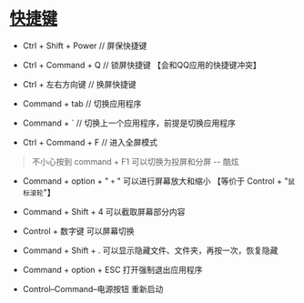 [快捷键](https://support.apple.com/zh-cn/HT201236)
===

 - Ctrl + Shift + Power // 屏保快捷键
 - Ctrl + Command + Q   // 锁屏快捷键 【会和QQ应用的快捷键冲突】
 - Ctrl + 左右方向键  // 换屏快捷键
 
 - Command + tab // 切换应用程序
 - Command + `  // 切换上一个应用程序，前提是切换应用程序
 
 - Ctrl + Command + F // 进入全屏模式
  
> 不小心按到  command + F1 可以切换为投屏和分屏  -- 酷炫

 - Command + option + " `+` " 可以进行屏幕放大和缩小 【等价于 Control + "`鼠标滚轮`"】
 
 - Command + Shift + 4 可以截取屏幕部分内容

 - Control + 数字键 可以屏幕切换
 
 - Command + Shift + . 可以显示隐藏文件、文件夹，再按一次，恢复隐藏
 
 - Command + option + ESC 打开强制退出应用程序
 
 - Control–Command–电源按钮 重新启动